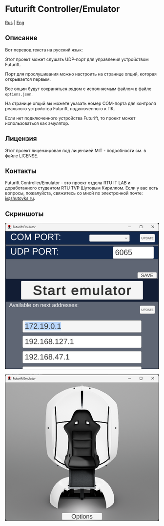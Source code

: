 # Futurift Controller/Emulator

[Rus](README.md) | [Eng](README_ENG.md)

## Описание

Вот перевод текста на русский язык:

Этот проект может слушать UDP-порт для управления устройством Futurift.

Порт для прослушивания можно настроить на странице опций, которая открывается первым.

Все опции будут сохраняться рядом с исполняемым файлом в файле `options.json`.

На странице опций вы можете указать номер COM-порта для контроля реального устройства Futurift, подключенного к ПК.

Если нет подключенного устройства Futurift, то проект может использоваться как эмулятор.

## Лицензия

Этот проект лицензирован под лицензией MIT - подробности см. в файле LICENSE.

## Контакты

Futurift Controller/Emulator - это проект отдела RTU IT LAB и доработанного студентом RTU TVP Шутовым Кириллом. Если у вас есть вопросы, пожалуйста, свяжитесь со мной по электронной почте: <i@shutovks.ru>.

## Скриншоты

![Окно настроек](resources/images/image_1.png)

![Окно эмулятора](resources/images/image_2.png)
